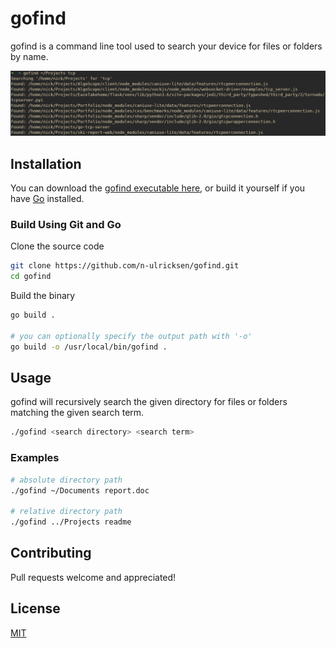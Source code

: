 # gofind

gofind is a command line tool used to search your device for files or folders by name.

![demo](media/example.png)

## Installation

You can download the [gofind executable here](https://github.com/n-ulricksen/gofind/releases), or build it yourself if you have [Go](https://golang.org/) installed.

### Build Using Git and Go

Clone the source code

```sh
git clone https://github.com/n-ulricksen/gofind.git
cd gofind
```

Build the binary

```sh
go build .

# you can optionally specify the output path with '-o'
go build -o /usr/local/bin/gofind .
```

## Usage

gofind will recursively search the given directory for files or folders matching the given search term.

```sh
./gofind <search directory> <search term>
```

### Examples

```sh
# absolute directory path
./gofind ~/Documents report.doc

# relative directory path
./gofind ../Projects readme
```

## Contributing

Pull requests welcome and appreciated!

## License

[MIT](https://choosealicense.com/licenses/mit/)
